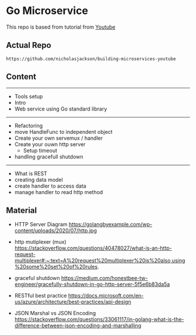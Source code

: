 # Go Microservice

This repo is based from tutorial from [Youtube](https://www.youtube.com/watch?v=VzBGi_n65iU&list=PLmD8u-IFdreyh6EUfevBcbiuCKzFk0EW_&index=2&t=1967s)

## Actual Repo
```
https://github.com/nicholasjackson/building-microservices-youtube
```

## Content
---
- Tools setup
- Intro
- Web service using Go standard library
---
- Refactoring
- move HandleFunc to independent object
- Create your own servemux / handler
- Create your ouwn http server
    - Setup timeout
- handling gracefull shutdown  
---
- What is REST
- creating data model
- create handler to access data
- manage handler to read http method 

## Material
- HTTP Server Diagram
https://golangbyexample.com/wp-content/uploads/2020/07/http.jpg

- http mutiplexer (mux)
https://stackoverflow.com/questions/40478027/what-is-an-http-request-multiplexer#:~:text=A%20request%20multiplexer%20is%20also,using%20some%20set%20of%20rules.

- graceful shutdown
https://medium.com/honestbee-tw-engineer/gracefully-shutdown-in-go-http-server-5f5e6b83da5a

- RESTful best practice
https://docs.microsoft.com/en-us/azure/architecture/best-practices/api-design

- JSON Marshal vs JSON Encoding
https://stackoverflow.com/questions/33061117/in-golang-what-is-the-difference-between-json-encoding-and-marshalling